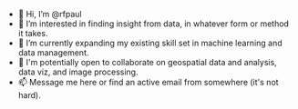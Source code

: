 - 👋 Hi, I’m @rfpaul
- 👀 I’m interested in finding insight from data, in whatever form or method it takes.
- 🌱 I’m currently expanding my existing skill set in machine learning and data management.
- 💞️ I'm potentially open to collaborate on geospatial data and analysis, data viz, and image processing.
- 📫 Message me here or find an active email from somewhere (it's not hard).

<!---
rfpaul/rfpaul is a ✨ special ✨ repository because its `README.md` (this file) appears on your GitHub profile.
You can click the Preview link to take a look at your changes.
--->
